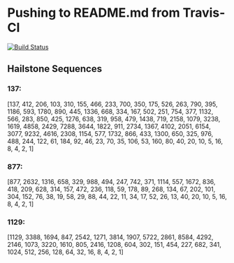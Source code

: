 # Pushing to README.md from Travis-CI
[![Build Status](https://travis-ci.org/paulstey/travis_ci_pushback.svg?branch=master)](https://travis-ci.org/paulstey/travis_ci_pushback)

## Hailstone Sequences
###  137:
[137, 412, 206, 103, 310, 155, 466, 233, 700, 350, 175, 526, 263, 790, 395, 1186, 593, 1780, 890, 445, 1336, 668, 334, 167, 502, 251, 754, 377, 1132, 566, 283, 850, 425, 1276, 638, 319, 958, 479, 1438, 719, 2158, 1079, 3238, 1619, 4858, 2429, 7288, 3644, 1822, 911, 2734, 1367, 4102, 2051, 6154, 3077, 9232, 4616, 2308, 1154, 577, 1732, 866, 433, 1300, 650, 325, 976, 488, 244, 122, 61, 184, 92, 46, 23, 70, 35, 106, 53, 160, 80, 40, 20, 10, 5, 16, 8, 4, 2, 1]


###  877:
[877, 2632, 1316, 658, 329, 988, 494, 247, 742, 371, 1114, 557, 1672, 836, 418, 209, 628, 314, 157, 472, 236, 118, 59, 178, 89, 268, 134, 67, 202, 101, 304, 152, 76, 38, 19, 58, 29, 88, 44, 22, 11, 34, 17, 52, 26, 13, 40, 20, 10, 5, 16, 8, 4, 2, 1]


###  1129:
[1129, 3388, 1694, 847, 2542, 1271, 3814, 1907, 5722, 2861, 8584, 4292, 2146, 1073, 3220, 1610, 805, 2416, 1208, 604, 302, 151, 454, 227, 682, 341, 1024, 512, 256, 128, 64, 32, 16, 8, 4, 2, 1]
